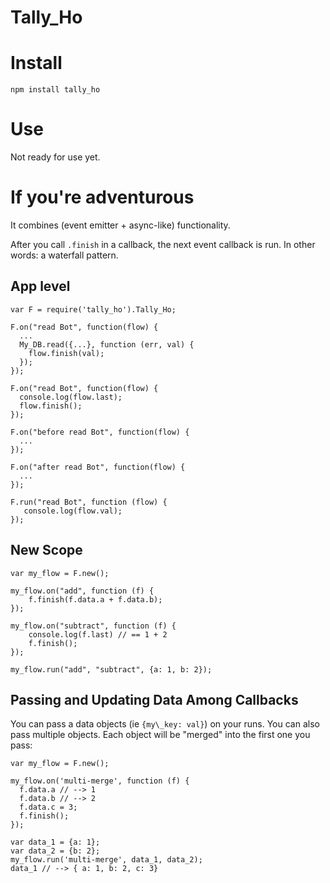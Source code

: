 
Tally\_Ho
===============


Install
=================

    npm install tally_ho

Use
=================

Not ready for use yet.

If you're adventurous
=====================

It combines (event emitter + async-like) functionality.

After you call `.finish` in a callback, the next
event callback is run. In other words: a waterfall
pattern.


App level
---------------------

    var F = require('tally_ho').Tally_Ho;

    F.on("read Bot", function(flow) {
      ...
      My_DB.read({...}, function (err, val) {
        flow.finish(val);
      });
    });

    F.on("read Bot", function(flow) {
      console.log(flow.last);
      flow.finish();
    });

    F.on("before read Bot", function(flow) {
      ...
    });

    F.on("after read Bot", function(flow) {
      ...
    });

    F.run("read Bot", function (flow) {
       console.log(flow.val);
    });

New Scope
---------------------

    var my_flow = F.new();

    my_flow.on("add", function (f) {
        f.finish(f.data.a + f.data.b);
    });

    my_flow.on("subtract", function (f) {
        console.log(f.last) // == 1 + 2
        f.finish();
    });

    my_flow.run("add", "subtract", {a: 1, b: 2});

Passing and Updating Data Among Callbacks
--------------------------

You can pass a data objects (ie `{my\_key: val}`) on
your runs. You can also pass multiple objects.
Each object will be "merged" into the first one you pass:

    var my_flow = F.new();

    my_flow.on('multi-merge', function (f) {
      f.data.a // --> 1
      f.data.b // --> 2
      f.data.c = 3;
      f.finish();
    });

    var data_1 = {a: 1};
    var data_2 = {b: 2};
    my_flow.run('multi-merge', data_1, data_2);
    data_1 // --> { a: 1, b: 2, c: 3}










